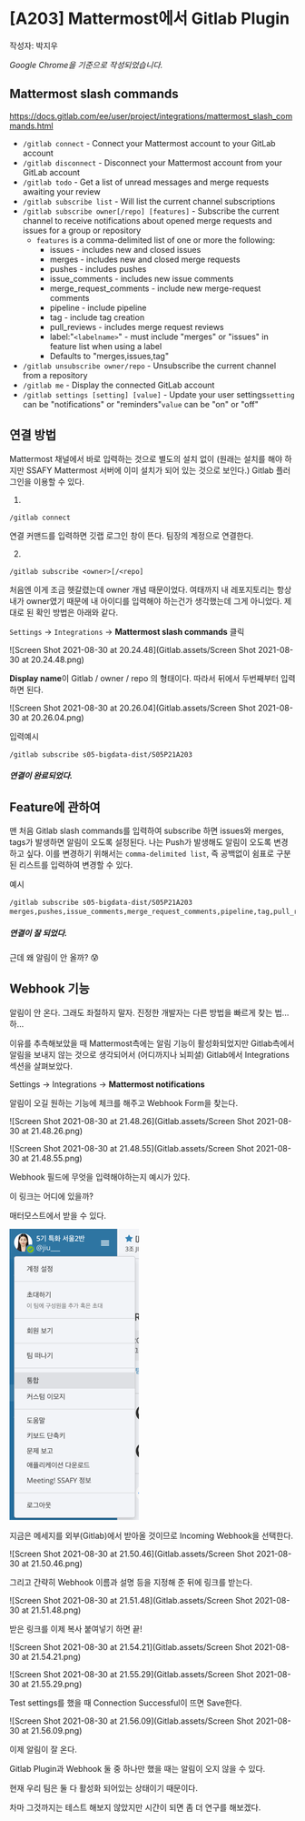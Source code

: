 # [A203] Mattermost에서 Gitlab Plugin

작성자: 박지우

*Google Chrome을 기준으로 작성되었습니다.*



## Mattermost slash commands

https://docs.gitlab.com/ee/user/project/integrations/mattermost_slash_commands.html

- `/gitlab connect` - Connect your Mattermost account to your GitLab account
- `/gitlab disconnect` - Disconnect your Mattermost account from your GitLab account
- `/gitlab todo` - Get a list of unread messages and merge requests awaiting your review
- `/gitlab subscribe list` - Will list the current channel subscriptions
- `/gitlab subscribe owner[/repo] [features]` - Subscribe the current channel to receive notifications about opened merge requests and issues for a group or repository
  - `features` is a comma-delimited list of one or more the following:
    - issues - includes new and closed issues
    - merges - includes new and closed merge requests
    - pushes - includes pushes
    - issue_comments - includes new issue comments
    - merge_request_comments - include new merge-request comments
    - pipeline - include pipeline
    - tag - include tag creation
    - pull_reviews - includes merge request reviews
    - label:"`<labelname>`" - must include "merges" or "issues" in feature list when using a label
    - Defaults to "merges,issues,tag"
- `/gitlab unsubscribe owner/repo` - Unsubscribe the current channel from a repository
- `/gitlab me` - Display the connected GitLab account
- `/gitlab settings [setting] [value]` - Update your user settings`setting` can be "notifications" or "reminders"`value` can be "on" or "off"



## 연결 방법

Mattermost 채널에서 바로 입력하는 것으로 별도의 설치 없이 (원래는 설치를 해야 하지만 SSAFY Mattermost 서버에 이미 설치가 되어 있는 것으로 보인다.) Gitlab 플러그인을 이용할 수 있다.

1. 

```
/gitlab connect
```

연결 커맨드를 입력하면 깃랩 로그인 창이 뜬다. 팀장의 계정으로 연결한다.



2. 

```
/gitlab subscribe <owner>[/<repo]
```

처음엔 이게 조금 헷갈렸는데 owner 개념 때문이었다. 여태까지 내 레포지토리는 항상 내가 owner였기 때문에 내 아이디를 입력해야 하는건가 생각했는데 그게 아니었다. 제대로 된 확인 방법은 아래와 같다.

`Settings` -> `Integrations` -> **Mattermost slash commands** 클릭



![Screen Shot 2021-08-30 at 20.24.48](Gitlab.assets/Screen Shot 2021-08-30 at 20.24.48.png)



**Display name**이 Gitlab / owner / repo 의 형태이다. 따라서 뒤에서 두번째부터 입력하면 된다.

![Screen Shot 2021-08-30 at 20.26.04](Gitlab.assets/Screen Shot 2021-08-30 at 20.26.04.png)

입력예시

```
/gitlab subscribe s05-bigdata-dist/S05P21A203
```



##### 연결이 완료되었다.



## Feature에 관하여

맨 처음 Gitlab slash commands를 입력하여 subscribe 하면 issues와 merges, tags가 발생하면 알림이 오도록 설정된다. 나는 Push가 발생해도 알림이 오도록 변경하고 싶다. 이를 변경하기 위해서는 `comma-delimited list`, 즉 공백없이 쉼표로 구분된 리스트를 입력하여 변경할 수 있다.

예시

```
/gitlab subscribe s05-bigdata-dist/S05P21A203 merges,pushes,issue_comments,merge_request_comments,pipeline,tag,pull_reviews
```



##### 연결이 잘 되었다.

근데 왜 알림이 안 올까? 😰



## Webhook 기능

알림이 안 온다. 그래도 좌절하지 말자. 진정한 개발자는 다른 방법을 빠르게 찾는 법... 하...

이유를 추측해보았을 때 Mattermost측에는 알림 기능이 활성화되었지만 Gitlab측에서 알림을 보내지 않는 것으로 생각되어서 (어디까지나 뇌피셜) Gitlab에서 Integrations 섹션을 살펴보았다. 

Settings -> Integrations -> **Mattermost notifications**

알림이 오길 원하는 기능에 체크를 해주고 Webhook Form을 찾는다. 

![Screen Shot 2021-08-30 at 21.48.26](Gitlab.assets/Screen Shot 2021-08-30 at 21.48.26.png)

![Screen Shot 2021-08-30 at 21.48.55](Gitlab.assets/Screen Shot 2021-08-30 at 21.48.55.png)



Webhook 필드에 무엇을 입력해야하는지 예시가 있다.

이 링크는 어디에 있을까?

매터모스트에서 받을 수 있다.

<img src="Gitlab.assets/Screen Shot 2021-08-30 at 21.50.22.png" alt="Screen Shot 2021-08-30 at 21.50.22" style="zoom:50%;" />

지금은 메세지를 외부(Gitlab)에서 받아올 것이므로 Incoming Webhook을 선택한다.



![Screen Shot 2021-08-30 at 21.50.46](Gitlab.assets/Screen Shot 2021-08-30 at 21.50.46.png)

그리고 간략히 Webhook 이름과 설명 등을 지정해 준 뒤에 링크를 받는다.

![Screen Shot 2021-08-30 at 21.51.48](Gitlab.assets/Screen Shot 2021-08-30 at 21.51.48.png)

받은 링크를 이제 복사 붙여넣기 하면 끝!

![Screen Shot 2021-08-30 at 21.54.21](Gitlab.assets/Screen Shot 2021-08-30 at 21.54.21.png)

![Screen Shot 2021-08-30 at 21.55.29](Gitlab.assets/Screen Shot 2021-08-30 at 21.55.29.png)

Test settings를 했을 때 Connection Successful이 뜨면 Save한다.



![Screen Shot 2021-08-30 at 21.56.09](Gitlab.assets/Screen Shot 2021-08-30 at 21.56.09.png)

이제 알림이 잘 온다. 



Gitlab Plugin과 Webhook 둘 중 하나만 했을 때는 알림이 오지 않을 수 있다.

현재 우리 팀은 둘 다 활성화 되어있는 상태이기 때문이다.

차마 그것까지는 테스트 해보지 않았지만 시간이 되면 좀 더 연구를 해보겠다.

